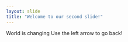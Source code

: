 ```yaml
---
layout: slide
title: "Welcome to our second slide!"
---
```

World is changing
Use the left arrow to go back!
